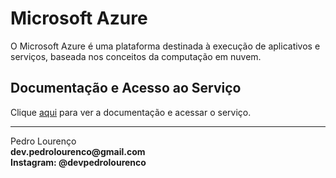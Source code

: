 # Microsoft Azure

O Microsoft Azure é uma plataforma destinada à execução de aplicativos e serviços, baseada nos conceitos da computação em nuvem.

## Documentação e Acesso ao Serviço

Clique [aqui](https://azure.microsoft.com/pt-br) para ver a documentação e acessar o serviço.


<hr>
<stong>Pedro Lourenço</strong><br>
<Strong>dev.pedrolourenco@gmail.com</strong><br>
<Strong>Instagram: @devpedrolourenco</strong>